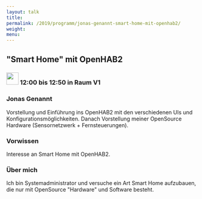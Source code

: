 ```yaml
---
layout: talk
title:
permalink: /2019/programm/jonas-genannt-smart-home-mit-openhab2/
weight:
menu:
---
```

## "Smart Home" mit OpenHAB2

### <img height = "32" src="../../../images/talk.svg"> 12:00 bis 12:50 in Raum V1

### Jonas Genannt

Vorstellung und Einführung ins OpenHAB2 mit den verschiedenen UIs und Konfigurationsmöglichkeiten. Danach Vorstellung meiner OpenSource Hardware (Sensornetzwerk + Fernsteuerungen).

### Vorwissen

Interesse an Smart Home mit OpenHAB2.

### Über mich

Ich bin Systemadministrator und versuche ein Art Smart Home aufzubauen, die nur mit OpenSource "Hardware" und Software besteht.

